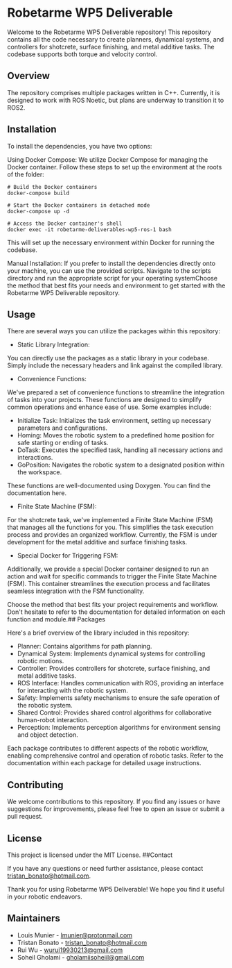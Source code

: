 # Robetarme WP5 Deliverable

Welcome to the Robetarme WP5 Deliverable repository! This repository contains all the code necessary to create planners, dynamical systems, and controllers for shotcrete, surface finishing, and metal additive tasks. The codebase supports both torque and velocity control.
## Overview

The repository comprises multiple packages written in C++. Currently, it is designed to work with ROS Noetic, but plans are underway to transition it to ROS2.
## Installation

To install the dependencies, you have two options:

Using Docker Compose:
We utilize Docker Compose for managing the Docker container. Follow these steps to set up the environment at the roots of the folder:

    # Build the Docker containers
    docker-compose build

    # Start the Docker containers in detached mode
    docker-compose up -d

    # Access the Docker container's shell
    docker exec -it robetarme-deliverables-wp5-ros-1 bash


This will set up the necessary environment within Docker for running the codebase.

Manual Installation:
If you prefer to install the dependencies directly onto your machine, you can use the provided scripts. Navigate to the scripts directory and run the appropriate script for your operating systemChoose the method that best fits your needs and environment to get started with the Robetarme WP5 Deliverable repository.
## Usage

There are several ways you can utilize the packages within this repository:

- Static Library Integration:

You can directly use the packages as a static library in your codebase. Simply include the necessary headers and link against the compiled library.

- Convenience Functions:

We've prepared a set of convenience functions to streamline the integration of tasks into your projects. These functions are designed to simplify common operations and enhance ease of use. Some examples include:

- Initialize Task: Initializes the task environment, setting up necessary parameters and configurations.
- Homing: Moves the robotic system to a predefined home position for safe starting or ending of tasks.
- DoTask: Executes the specified task, handling all necessary actions and interactions.
- GoPosition: Navigates the robotic system to a designated position within the workspace.

These functions are well-documented using Doxygen. You can find the documentation here.

- Finite State Machine (FSM):

For the shotcrete task, we've implemented a Finite State Machine (FSM) that manages all the functions for you. This simplifies the task execution process and provides an organized workflow. Currently, the FSM is under development for the metal additive and surface finishing tasks.

- Special Docker for Triggering FSM:

Additionally, we provide a special Docker container designed to run an action and wait for specific commands to trigger the Finite State Machine (FSM). This container streamlines the execution process and facilitates seamless integration with the FSM functionality.

Choose the method that best fits your project requirements and workflow. Don't hesitate to refer to the documentation for detailed information on each function and module.## Packages

Here's a brief overview of the library included in this repository:

- Planner: Contains algorithms for path planning.
- Dynamical System: Implements dynamical systems for controlling robotic motions.
- Controller: Provides controllers for shotcrete, surface finishing, and metal additive tasks.
- ROS Interface: Handles communication with ROS, providing an interface for interacting with the robotic system.
- Safety: Implements safety mechanisms to ensure the safe operation of the robotic system.
- Shared Control: Provides shared control algorithms for collaborative human-robot interaction.
- Perception: Implements perception algorithms for environment sensing and object detection.

Each package contributes to different aspects of the robotic workflow, enabling comprehensive control and operation of robotic tasks. Refer to the documentation within each package for detailed usage instructions.

## Contributing

We welcome contributions to this repository. If you find any issues or have suggestions for improvements, please feel free to open an issue or submit a pull request.
## License

This project is licensed under the MIT License.
##Contact

If you have any questions or need further assistance, please contact tristan_bonato@hotmail.com.

Thank you for using Robetarme WP5 Deliverable! We hope you find it useful in your robotic endeavors.

## Maintainers

- Louis Munier - <lmunier@protonmail.com>
- Tristan Bonato - <tristan_bonato@hotmail.com>
- Rui Wu - <wurui19930213@gmail.com>
- Soheil Gholami - <gholamiisoheiil@gmail.com>
